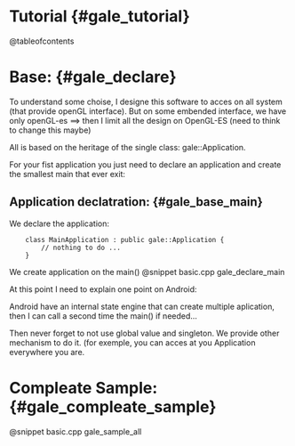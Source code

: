 Tutorial                                         {#gale_tutorial}
========

@tableofcontents

Base:                                            {#gale_declare}
=====

To understand some choise, I designe this software to acces on all system (that provide openGL interface).
But on some embended interface, we have only openGL-es ==> then I limit all the design on OpenGL-ES (need to think to change this maybe)

All is based on the heritage of the single class: gale::Application.

For your fist application you just need to declare an application and create the smallest main that ever exit:

Application declatration:                        {#gale_base_main}
-------------------------

We declare the application:
```{.c}
	class MainApplication : public gale::Application {
		// nothing to do ...
	}
```

We create application on the main()
@snippet basic.cpp gale_declare_main

At this point I need to explain one point on Android:

Android have an internal state engine that can create multiple aplication, then I can call a second time the main() if needed...

Then never forget to not use global value and singleton. We provide other mechanism to do it. (for exemple, you can acces at you Application everywhere you are.




Compleate Sample:                        {#gale_compleate_sample}
=================

@snippet basic.cpp gale_sample_all

